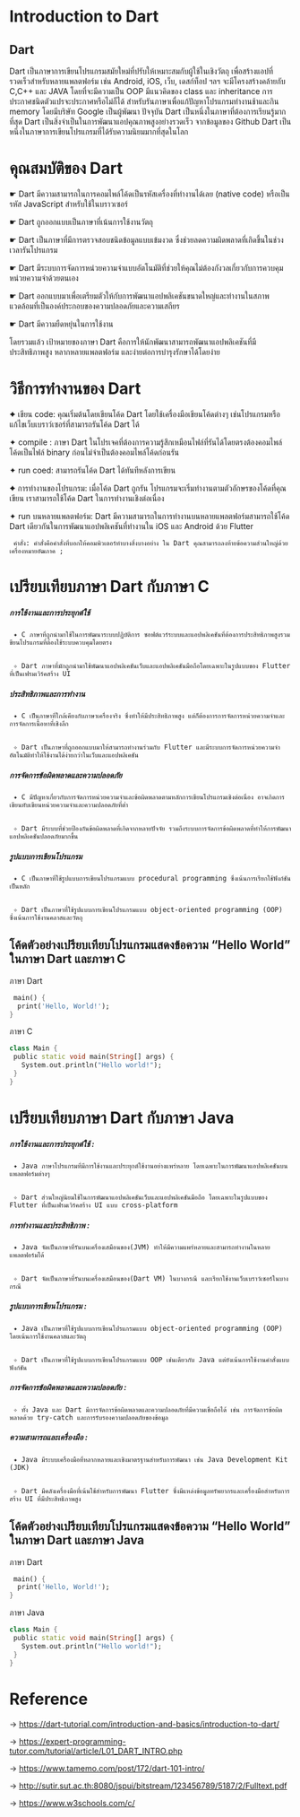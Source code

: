 # Introduction to Dart
## Dart 
Dart เป็นภาษาการเขียนโปรแกรมสมัยใหม่ที่ปรับให้เหมาะสมกับผู้ใช้ในเชิงวัตถุ เพื่อสร้างแอปที่รวดเร็วสำหรับหลายแพลตฟอร์ม เช่น Android, iOS, เว็บ, เดสก์ท็อป ฯลฯ จะมีโครงสร้างคล้ายกับ C,C++ และ JAVA โดยที่จะมีความเป็น OOP มีแนวคิดของ class และ inheritance การประกาศชนิดตัวแปรจะประกาศหรือไม่ก็ได้ สำหรับรันภาษาเพื่อแก้ปัญหาโปรแกรมทำงานช้าและกิน memory โดยมีบริษัท Google เป็นผู้พัฒนา ปัจจุบัน Dart เป็นหนึ่งในภาษาที่ต้องการเรียนรู้มากที่สุด Dart เป็นสิ่งจำเป็นในการพัฒนาแอปคุณภาพสูงอย่างรวดเร็ว จากข้อมูลของ Github Dart เป็นหนึ่งในภาษาการเขียนโปรแกรมที่ได้รับความนิยมมากที่สุดในโลก
# คุณสมบัติของ Dart
  ☛ Dart มีความสามารถในการคอมไพล์โค้ดเป็นรหัสเครื่องที่ทำงานได้เลย (native code) หรือเป็นรหัส JavaScript สำหรับใช้ในบราวเซอร์

  
  ☛ Dart ถูกออกแบบเป็นภาษาที่เน้นการใช้งานวัตถุ

  
  ☛ Dart เป็นภาษาที่มีการตรวจสอบชนิดข้อมูลแบบเข้มงวด ซึ่งช่วยลดความผิดพลาดที่เกิดขึ้นในช่วงเวลารันโปรแกรม

  
  ☛ Dart มีระบบการจัดการหน่วยความจำแบบอัตโนมัติที่ช่วยให้คุณไม่ต้องกังวลเกี่ยวกับการควบคุมหน่วยความจำด้วยตนเอง

  
  ☛ Dart ออกแบบมาเพื่อเตรียมตัวให้กับการพัฒนาแอปพลิเคชันขนาดใหญ่และทำงานในสภาพแวดล้อมที่เป็นองค์ประกอบของความปลอดภัยและความเสถียร

  
  ☛ Dart มีความยืดหยุ่นในการใช้งาน

  
โดยรวมแล้ว เป้าหมายของภาษา Dart คือการให้นักพัฒนาสามารถพัฒนาแอปพลิเคชันที่มีประสิทธิภาพสูง หลากหลายแพลตฟอร์ม และง่ายต่อการบำรุงรักษาได้โดยง่าย

#  วิธีการทำงานของ Dart
  ✦ เขียน code: คุณเริ่มต้นโดยเขียนโค้ด Dart โดยใช้เครื่องมือเขียนโค้ดต่างๆ เช่นโปรแกรมหรือแก้ไขเว็บเบราว์เซอร์ที่สามารถรันโค้ด Dart ได้

  
   ✦ compile : ภาษา Dart ในโปรเจคที่ต้องการความรู้สึกเหมือนไฟล์ที่รันได้โดยตรงต้องคอมไพล์โค้ดเป็นไฟล์ binary ก่อนไม่จำเป็นต้องคอมไพล์โค้ดก่อนรัน

  
  ✦ run coed: สามารถรันโค้ด Dart ได้ทันทีหลังการเขียน 


  ✦ การทำงานของโปรแกรม: เมื่อโค้ด Dart ถูกรัน โปรแกรมจะเริ่มทำงานตามตัวอักษรของโค้ดที่คุณเขียน เราสามารถใช้โค้ด Dart ในการทำงานเชิงต่อเนื่อง

  
  ✦ run บนหลายแพลตฟอร์ม: Dart มีความสามารถในการทำงานบนหลายแพลตฟอร์มสามารถใช้โค้ด Dart เดียวกันในการพัฒนาแอปพลิเคชันที่ทำงานใน iOS และ Android ด้วย Flutter

     คำสั่ง: คำสั่งคือคำสั่งที่บอกให้คอมพิวเตอร์ทำบางสิ่งบางอย่าง ใน Dart คุณสามารถลงท้ายข้อความส่วนใหญ่ด้วยเครื่องหมายอัฒภาค ;

# เปรียบเทียบภาษา Dart กับภาษา C
  #####  *การใช้งานและการประยุกต์ใช้*


     ✦ C ภาษาที่ถูกนำมาใช้ในการพัฒนาระบบปฏิบัติการ ซอฟต์แวร์ระบบและแอปพลิเคชันที่ต้องการประสิทธิภาพสูงรวม ขียนโปรแกรมที่ต้องใช้ระบบควบคุมโดยตรง 

   
     ✧ Dart ภาษาที่มักถูกนำมาใช้พัฒนาแอปพลิเคชันเว็บและแอปพลิเคชันมือถือโดยเฉพาะในรูปแบบของ Flutter ที่เป็นเฟรมเวิร์คสร้าง UI 

   

  ##### *ประสิทธิภาพและการทำงาน*


     ✦ C เป็นภาษาที่ใกล้เคียงกับภาษาเครื่องจริง ซึ่งทำให้มีประสิทธิภาพสูง แต่ก็ต้องการการจัดการหน่วยความจำและการจัดการเนื้อหาที่เชิงลึก

   
     ✧ Dart เป็นภาษาที่ถูกออกแบบมาให้สามารถทำงานร่วมกับ Flutter และมีระบบการจัดการหน่วยความจำอัตโนมัติทำให้ใช้งานได้ง่ายกว่าในเว็บและแอปพลิเคชัน
     

  ##### *การจัดการข้อผิดพลาดและความปลอดภัย*


     ✦ C มีปัญหาเกี่ยวกับการจัดการหน่วยความจำและข้อผิดพลาดตามหลักการเขียนโปรแกรมเชิงต่อเนื่อง อาจเกิดการเขียนทับเขียนหน่วยความจำและความปลอดภัยที่ต่ำ
   
   
     ✧ Dart มีระบบที่ช่วยป้องกันข้อผิดพลาดที่เกิดจากหลายปัจจัย รวมถึงระบบการจัดการข้อผิดพลาดที่ทำให้การพัฒนาแอปพลิเคชันปลอดภัยมากขึ้น



  ##### *รูปแบบการเขียนโปรแกรม*


     ✦ C เป็นภาษาที่ใช้รูปแบบการเขียนโปรแกรมแบบ procedural programming ซึ่งเน้นการเรียกใช้ฟังก์ชันเป็นหลัก
  
   
     ✧ Dart เป็นภาษาที่ใช้รูปแบบการเขียนโปรแกรมแบบ object-oriented programming (OOP) ซึ่งเน้นการใช้งานคลาสและวัตถุ
  ## โค้ดตัวอย่างเปรียบเทียบโปรแกรมแสดงข้อความ “Hello World” ในภาษา Dart และภาษา C
  ภาษา Dart
    
```dart
 main() {
  print('Hello, World!');
}
```
ภาษา C
```dart
class Main {
 public static void main(String[] args) {
   System.out.println("Hello world!");
 }
}
```

# เปรียบเทียบภาษา Dart กับภาษา Java 
##### *การใช้งานและการประยุกต์ใช้* :


     ✦ Java ภาษาโปรแกรมที่มีการใช้งานและประยุกต์ใช้งานอย่างแพร่หลาย โดยเฉพาะในการพัฒนาแอปพลิเคชันบนแพลตฟอร์มต่างๆ 

   
     ✧ Dart ส่วนใหญ่นิยมใช้ในการพัฒนาแอปพลิเคชันเว็บและแอปพลิเคชันมือถือ โดยเฉพาะในรูปแบบของ Flutter ที่เป็นเฟรมเวิร์คสร้าง UI แบบ cross-platform

   
##### *การทำงานและประสิทธิภาพ* :


     ✦ Java จัดเป็นภาษาที่รันบนเครื่องเสมือนของ(JVM) ทำให้มีความแพร่หลายและสามารถทำงานในหลายแพลตฟอร์มได้

   
     ✧ Dart จัดเป็นภาษาที่รันบนเครื่องเสมือนของ(Dart VM) ในบางกรณี และเรียกใช้งานเว็บเบราว์เซอร์ในบางกรณี 
   
##### *รูปแบบการเขียนโปรแกรม* :


     ✦ Java เป็นภาษาที่ใช้รูปแบบการเขียนโปรแกรมแบบ object-oriented programming (OOP) โดยเน้นการใช้งานคลาสและวัตถุ

   
     ✧ Dart เป็นภาษาที่ใช้รูปแบบการเขียนโปรแกรมแบบ OOP เช่นเดียวกับ Java แต่ยังเน้นการใช้งานคำสั่งแบบฟังก์ชัน 

   
##### *การจัดการข้อผิดพลาดและความปลอดภัย* :


     ✧ ทั้ง Java และ Dart มีการจัดการข้อผิดพลาดและความปลอดภัยที่มีความเชื่อถือได้ เช่น การจัดการข้อผิดพลาดด้วย try-catch และการรับรองความปลอดภัยของข้อมูล

   
##### *ความสามารถและเครื่องมือ* :

     ✦ Java มีระบบเครื่องมือที่หลากหลายและเชิงมาตรฐานสำหรับการพัฒนา เช่น Java Development Kit (JDK) 

   
     ✧ Dart มีคลังเครื่องมือที่เน้นใช้สำหรับการพัฒนา Flutter ซึ่งมีแหล่งข้อมูลทรัพยากรและเครื่องมือสำหรับการสร้าง UI ที่มีประสิทธิภาพสูง

   ## โค้ดตัวอย่างเปรียบเทียบโปรแกรมแสดงข้อความ “Hello World” ในภาษา Dart และภาษา Java 
   ภาษา Dart
```dart
 main() {
  print('Hello, World!');
}
```
ภาษา Java
```dart
class Main {
 public static void main(String[] args) {
   System.out.println("Hello world!");
 }
}
```
# Reference
  → https://dart-tutorial.com/introduction-and-basics/introduction-to-dart/

  
  → https://expert-programming-tutor.com/tutorial/article/L01_DART_INTRO.php

  
  → https://www.tamemo.com/post/172/dart-101-intro/

  
  → http://sutir.sut.ac.th:8080/jspui/bitstream/123456789/5187/2/Fulltext.pdf


  → https://www.w3schools.com/c/

  

